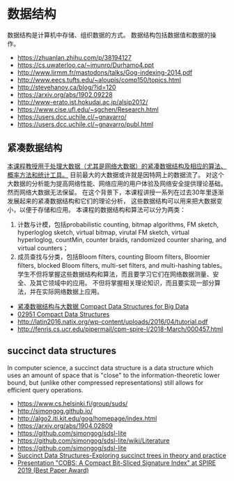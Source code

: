 # 数据结构

数据结构是计算机中存储、组织数据的方式。
数据结构包括数据值和数据的操作。

- https://zhuanlan.zhihu.com/p/38194127
- https://cs.uwaterloo.ca/~imunro/Durhamo4.ppt
- http://www.lirmm.fr/mastodons/talks/Gog-indexing-2014.pdf
- http://www.eecs.tufts.edu/~aloupis/comp150/topics.html
- http://stevehanov.ca/blog/?id=120
- https://arxiv.org/abs/1902.09228
- http://www-erato.ist.hokudai.ac.jp/alsip2012/
- https://www.cise.ufl.edu/~sgchen/Research.html
- https://users.dcc.uchile.cl/~gnavarro/
- https://users.dcc.uchile.cl/~gnavarro/publ.html


## 紧凑数据结构

[本课程教授用于处理大数据（尤其是网络大数据）的紧凑数据结构及相应的算法、概率方法和统计工具。]((http://net.pku.edu.cn/~yangtong/pages/SummerForm18.html)) 
目前最大的大数据或许就是因特网上的数据流了。 对这个大数据的分析能为提高网络性能、网络应用的用户体验及网络安全提供理论基础。
然而网络大数据无法保留。 
在这个背景下，本课程讲授一系列在过去30年里逐渐发展起来的紧凑数据结构和它们的理论分析，
这些数据结构可以用来把大数据变小，以便于存储和应用。 
本课程的数据结构和算法可以分为两类：

1.  计数与计模，包括probabilistic counting, bitmap algorithms, FM sketch, hyperloglog sketch, virtual bitmap, virutal FM sketch, virtual hyperloglog, countMin, counter braids, randomized counter sharing, and virtual counters；
2. 成员查找与分类，包括Bloom filters, counting Bloom filters, Bloomier filters, blocked Bloom filters, multi-set filters, and multi-hashing tables。 学生不但将掌握这些数据结构和算法，而且要学习它们在网络数据测量、安全、及其它领域中的应用。 不但将掌握相关理论知识，而且要实现一部分算法，并在实际网络数据上应用。

- [紧凑数据结构与大数据 Compact Data Structures for Big Data](http://net.pku.edu.cn/~yangtong/pages/SummerForm18.html)
- [02951 Compact Data Structures](http://courses.compute.dtu.dk/02951/)
- http://latin2016.natix.org/wp-content/uploads/2016/04/tutorial.pdf
- http://fenris.cs.ucr.edu/pipermail/cpm-spire-l/2018-March/000457.html

## succinct data structures

In computer science, a succinct data structure is a data structure which uses an amount of space that is "close" to the information-theoretic lower bound, 
but (unlike other compressed representations) still allows for efficient query operations.

- https://www.cs.helsinki.fi/group/suds/
- http://simongog.github.io/
- http://algo2.iti.kit.edu/gog/homepage/index.html
- https://arxiv.org/abs/1904.02809
- https://github.com/simongog/sdsl-lite
- https://github.com/simongog/sdsl-lite/wiki/Literature
- https://github.com/simongog/sdsl-lite
- [Succinct Data Structures-Exploring succinct trees in theory and practice](http://www.eecs.tufts.edu/~aloupis/comp150/projects/SuccinctTreesinPractice.pdf)
- [Presentation "COBS: A Compact Bit-Sliced Signature Index" at SPIRE 2019 (Best Paper Award)](https://panthema.net/2019/1008-COBS-A-Compact-Bit-Sliced-Signature-Index/)


